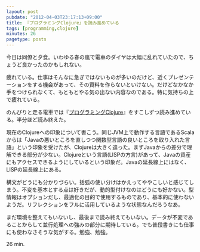 ```yaml
---
layout: post
pubdate: "2012-04-03T23:17:13+09:00"
title: 『プログラミングClojure』を読み進めている
tags: [programming,clojure]
minutes: 26
pagetype: posts
---
```

今日は同僚と夕食。いわゆる春の嵐で電車のダイヤは大幅に乱れていたので、ちょうど良かったのかもしれない。

疲れている。仕事はそんなに急ぎではないものが多いのだけど、近くプレゼンテーションをする機会があって、その資料を作らないといけない。だけどなかなか手をつけられなくて、もともとやる気の出ない内容なのである。特に気持ちの上で疲れている。

のんびりと走る電車では『[プログラミングClojure](http://amazon.jp/o/ASIN/4274067890/bouzuya-22)』をすこしずつ読み進めている。半分ほど読み終えた。

現在のClojureへの印象について書こう。同じJVM上で動作する言語であるScalaからは「Javaの悪いところを直しつつ関数型言語の良いところを取り入れた言語」という印象を受けたが、Clojureは大きく違った。まずJavaからの差分で理解できる部分が少ない。Clojureという言語(LISPの方言)があって、Javaの資産にもアクセスできるようにしているという印象だ。Javaの延長線上にはなく、LISPの延長線上にある。

構文がどうにも分かりづらい。括弧の使い分けはかえってややこしいと感じてしまう。不変を基本とする点は好きだが、動的型付けなのはどうにも好かない。型情報はオプションだし、最適化の目的で使用するものであり、基本的に使わないようだ。リフレクションをフルに活用しているような状態なんだろうなあ。

まだ環境を整えてもいないし、最後まで読み終えてもいない。データが不変であることからして並行処理への強みの部分に期待している。でも普段書きにも仕事にも使わなさそうな気がする。勉強、勉強。

26 min.
